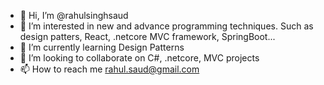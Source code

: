 - 👋 Hi, I’m @rahulsinghsaud
- 👀 I’m interested in new and advance programming techniques. Such as design patters, React, .netcore MVC framework, SpringBoot...
- 🌱 I’m currently learning Design Patterns
- 💞️ I’m looking to collaborate on C#, .netcore, MVC projects
- 📫 How to reach me rahul.saud@gmail.com
<!---
rahulsinghsaud/rahulsinghsaud is a ✨ special ✨ repository because its `README.md` (this file) appears on your GitHub profile.
You can click the Preview link to take a look at your changes.
--->
